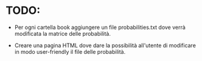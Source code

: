 # TODO:

+ Per ogni cartella book aggiungere un file probabilities.txt dove verrà modificata la matrice delle probabilità.

+ Creare una pagina HTML dove dare la possibilità all'utente di modificare in modo user-friendly il file delle probabilità.


